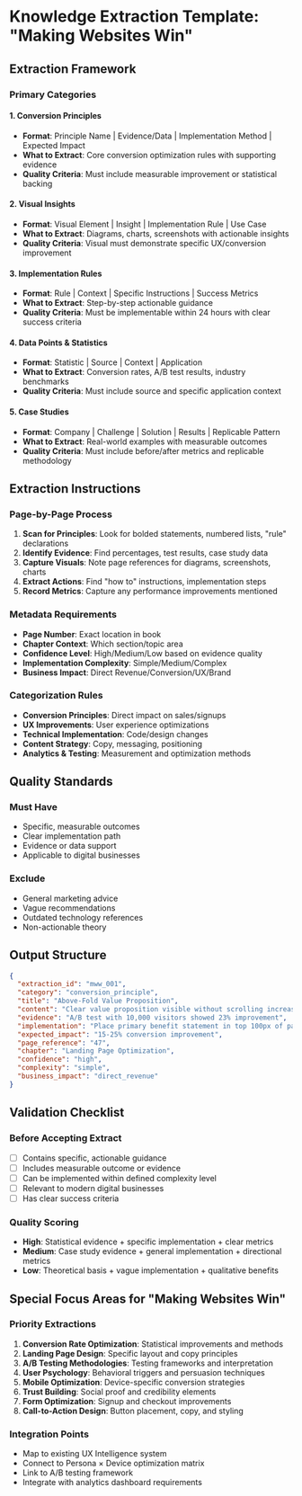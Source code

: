 # Knowledge Extraction Template: "Making Websites Win"

## Extraction Framework

### Primary Categories

#### 1. Conversion Principles
- **Format**: Principle Name | Evidence/Data | Implementation Method | Expected Impact
- **What to Extract**: Core conversion optimization rules with supporting evidence
- **Quality Criteria**: Must include measurable improvement or statistical backing

#### 2. Visual Insights
- **Format**: Visual Element | Insight | Implementation Rule | Use Case
- **What to Extract**: Diagrams, charts, screenshots with actionable insights
- **Quality Criteria**: Visual must demonstrate specific UX/conversion improvement

#### 3. Implementation Rules
- **Format**: Rule | Context | Specific Instructions | Success Metrics
- **What to Extract**: Step-by-step actionable guidance
- **Quality Criteria**: Must be implementable within 24 hours with clear success criteria

#### 4. Data Points & Statistics
- **Format**: Statistic | Source | Context | Application
- **What to Extract**: Conversion rates, A/B test results, industry benchmarks
- **Quality Criteria**: Must include source and specific application context

#### 5. Case Studies
- **Format**: Company | Challenge | Solution | Results | Replicable Pattern
- **What to Extract**: Real-world examples with measurable outcomes
- **Quality Criteria**: Must include before/after metrics and replicable methodology

## Extraction Instructions

### Page-by-Page Process
1. **Scan for Principles**: Look for bolded statements, numbered lists, "rule" declarations
2. **Identify Evidence**: Find percentages, test results, case study data
3. **Capture Visuals**: Note page references for diagrams, screenshots, charts
4. **Extract Actions**: Find "how to" instructions, implementation steps
5. **Record Metrics**: Capture any performance improvements mentioned

### Metadata Requirements
- **Page Number**: Exact location in book
- **Chapter Context**: Which section/topic area
- **Confidence Level**: High/Medium/Low based on evidence quality
- **Implementation Complexity**: Simple/Medium/Complex
- **Business Impact**: Direct Revenue/Conversion/UX/Brand

### Categorization Rules
- **Conversion Principles**: Direct impact on sales/signups
- **UX Improvements**: User experience optimizations
- **Technical Implementation**: Code/design changes
- **Content Strategy**: Copy, messaging, positioning
- **Analytics & Testing**: Measurement and optimization methods

## Quality Standards

### Must Have
- Specific, measurable outcomes
- Clear implementation path
- Evidence or data support
- Applicable to digital businesses

### Exclude
- General marketing advice
- Vague recommendations
- Outdated technology references
- Non-actionable theory

## Output Structure

```json
{
  "extraction_id": "mww_001",
  "category": "conversion_principle",
  "title": "Above-Fold Value Proposition",
  "content": "Clear value proposition visible without scrolling increases conversions by 23%",
  "evidence": "A/B test with 10,000 visitors showed 23% improvement",
  "implementation": "Place primary benefit statement in top 100px of page",
  "expected_impact": "15-25% conversion improvement",
  "page_reference": "47",
  "chapter": "Landing Page Optimization",
  "confidence": "high",
  "complexity": "simple",
  "business_impact": "direct_revenue"
}
```

## Validation Checklist

### Before Accepting Extract
- [ ] Contains specific, actionable guidance
- [ ] Includes measurable outcome or evidence
- [ ] Can be implemented within defined complexity level
- [ ] Relevant to modern digital businesses
- [ ] Has clear success criteria

### Quality Scoring
- **High**: Statistical evidence + specific implementation + clear metrics
- **Medium**: Case study evidence + general implementation + directional metrics  
- **Low**: Theoretical basis + vague implementation + qualitative benefits

## Special Focus Areas for "Making Websites Win"

### Priority Extractions
1. **Conversion Rate Optimization**: Statistical improvements and methods
2. **Landing Page Design**: Specific layout and copy principles
3. **A/B Testing Methodologies**: Testing frameworks and interpretation
4. **User Psychology**: Behavioral triggers and persuasion techniques
5. **Mobile Optimization**: Device-specific conversion strategies
6. **Trust Building**: Social proof and credibility elements
7. **Form Optimization**: Signup and checkout improvements
8. **Call-to-Action Design**: Button placement, copy, and styling

### Integration Points
- Map to existing UX Intelligence system
- Connect to Persona × Device optimization matrix
- Link to A/B testing framework
- Integrate with analytics dashboard requirements